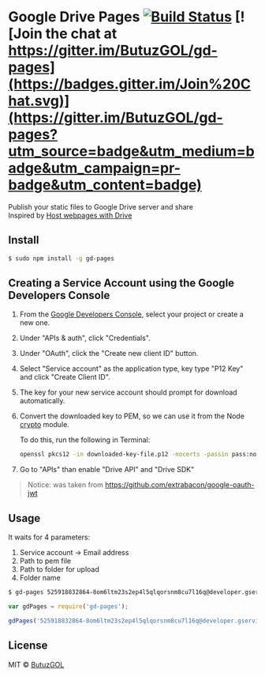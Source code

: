 # Google Drive Pages [![Build Status](https://travis-ci.org/ButuzGOL/gd-pages.svg?branch=master)](https://travis-ci.org/ButuzGOL/gd-pages) [![Join the chat at https://gitter.im/ButuzGOL/gd-pages](https://badges.gitter.im/Join%20Chat.svg)](https://gitter.im/ButuzGOL/gd-pages?utm_source=badge&utm_medium=badge&utm_campaign=pr-badge&utm_content=badge)


Publish your static files to Google Drive server and share  
Inspired by [Host webpages with Drive](https://support.google.com/drive/answer/2881970?hl=en)
## Install

```sh
$ sudo npm install -g gd-pages
```

## Creating a Service Account using the Google Developers Console

1. From the [Google Developers Console](https://cloud.google.com/console), select your project or create a new one.

2. Under "APIs & auth", click "Credentials".

3. Under "OAuth", click the "Create new client ID" button.

4. Select "Service account" as the application type, key type "P12 Key" and click "Create Client ID".

5. The key for your new service account should prompt for download automatically.

6. Convert the downloaded key to PEM, so we can use it from the Node [crypto](http://nodejs.org/api/crypto.html) module.

   To do this, run the following in Terminal:
   ```bash
   openssl pkcs12 -in downloaded-key-file.p12 -nocerts -passin pass:notasecret -nodes -out your-key-file.pem
   ```

7. Go to "APIs" than enable "Drive API" and "Drive SDK"

> Notice: was taken from https://github.com/extrabacon/google-oauth-jwt

## Usage

It waits for 4 parameters:  
1. Service account -> Email address  
2. Path to pem file  
3. Path to folder for upload  
4. Folder name

```sh
$ gd-pages 525918832864-8om6ltm23s2ep4l5qlqorsnm8cu7l16q@developer.gserviceaccount.com ./key.pem ./dist project
```

```js
var gdPages = require('gd-pages');

gdPages('525918832864-8om6ltm23s2ep4l5qlqorsnm8cu7l16q@developer.gserviceaccount.com', './key.pem', './dist', 'project');
```

## License

MIT © [ButuzGOL](https://butuzgol.github.io)
